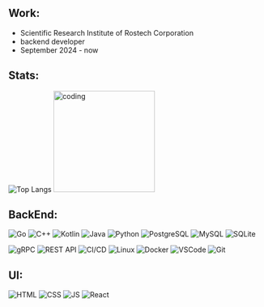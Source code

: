 ## Work:
- Scientific Research Institute of Rostech Corporation 
- backend developer
- September 2024 - now

## Stats:
![Top Langs](https://github-readme-stats.vercel.app/api/top-langs/?username=Kosk0l&layout=compact&theme=dark)
<img src="https://media1.tenor.com/m/xj9g0scvBBsAAAAC/dedsec.gif" width="200" alt="coding"/>
## BackEnd:
<p align="left">
<img alt="Go" title="Go" src="https://img.shields.io/badge/-Go-0D1117?style=for-the-badge&logo=go&logoColor=white"/>
<img alt="C++" title="C++" src="https://img.shields.io/badge/-C++-0D1117?style=for-the-badge&logo=c%2B%2B&logoColor=white"/>
<img alt="Kotlin" title="Kotlin" src="https://img.shields.io/badge/-Kotlin-0D1117?style=for-the-badge&logo=kotlin&logoColor=white"/>
<img alt="Java" title="Java" src="https://img.shields.io/badge/-Java-0D1117?style=for-the-badge&logo=java&logoColor=white"/>
<img alt="Python" title="Python" src="https://img.shields.io/badge/-Python-0D1117?style=for-the-badge&logo=python&logoColor=white"/>
<img alt="PostgreSQL" title="PostgreSQL" src="https://img.shields.io/badge/-PostgreSQL-0D1117?style=for-the-badge&logo=postgresql&logoColor=white"/>
<img alt="MySQL" title="MySQL" src="https://img.shields.io/badge/-MySQL-0D1117?style=for-the-badge&logo=mysql&logoColor=white"/>
<img alt="SQLite" title="SQLite" src="https://img.shields.io/badge/-SQLite-0D1117?style=for-the-badge&logo=sqlite&logoColor=white"/>
</p>

<p align="left">
<img alt="gRPC" title="gRPC" src="https://img.shields.io/badge/-gRPC-0D1117?style=for-the-badge&logo=grpc&logoColor=white"/>
<img alt="REST API" title="REST API" src="https://img.shields.io/badge/-REST%20API-0D1117?style=for-the-badge&logo=webhook&logoColor=white"/>
<img alt="CI/CD" title="CI/CD" src="https://img.shields.io/badge/-CI/CD-0D1117?style=for-the-badge&logo=githubactions&logoColor=white"/>
<img alt="Linux" title="Linux" src="https://img.shields.io/badge/-Linux-0D1117?style=for-the-badge&logo=linux&logoColor=white"/>
<img alt="Docker" title="Docker" src="https://img.shields.io/badge/-Docker-0D1117?style=for-the-badge&logo=docker&logoColor=white"/>
<img alt="VSCode" title="VSCode" src="https://img.shields.io/badge/-Visual%20Studio%20Code-0D1117?style=for-the-badge&logo=visual-studio-code&logoColor=white"/>
<img alt="Git" title="Git" src="https://img.shields.io/badge/-Git-0D1117?style=for-the-badge&logo=git&labelColor=0D1117"/>
</p>

## UI:

<img
    alt="HTML"
    title="HTML"
    src="https://img.shields.io/badge/-HTML-0D1117?style=for-the-badge&logo=html5&labelColor=0D1117"
/>
<img
    alt="CSS"
    title="CSS"
    src="https://img.shields.io/badge/-CSS-0D1117?style=for-the-badge&logo=CSS3&logoColor=1572B6&labelColor=0D1117"
/>
<img
    alt="JS"
    title="JS"
    src="https://img.shields.io/badge/-JavaScript-0D1117?style=for-the-badge&logo=javascript&labelColor=0D1117&textColor=0D1117"
/>
<img
    alt="React"
    title="React"
    src="https://img.shields.io/badge/-React.js-0D1117?style=for-the-badge&logo=react&labelColor=0D1117"
/>
